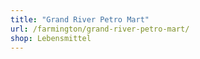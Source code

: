 ```yaml
---
title: "Grand River Petro Mart"
url: /farmington/grand-river-petro-mart/
shop: Lebensmittel
---
```

